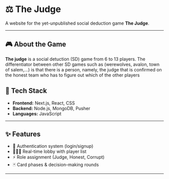 # ⚖️ The Judge  

A website for the yet-unpublished social deduction game **The Judge**.  

---

## 🎮 About the Game  

**The judge**
is a social detuction (SD) game from 6 to 13 players. The differentiator between other SD games such as (werewolves, avalon, town of salem,...) is that there is a person, namely, the judge that is confirmed on the honest team who has to figure out which of the other players

## 🚀 Tech Stack  

- **Frontend:** Next.js, React, CSS 
- **Backend:** Node.js, MongoDB, Pusher  
- **Languages:** JavaScript

---

## ✨ Features  

- 🔑 Authentication system (login/signup)  
- 🧑‍🤝‍🧑 Real-time lobby with player list  
- ⚡ Role assignment (Judge, Honest, Corrupt)  
- 🃏 Card phases & decision-making rounds  

---
